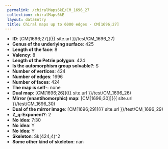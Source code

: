 ```yaml
--- 
 permalink: /chiralMaps6kE/CM_1696_27 
 collection: chiralMaps6kE
 layout: dataEntry
 title: Chiral maps up to 6000 edges - CM[1696;27]
---
```


- **ID**: [CM[1696;27]]({{ site.url }}/test/CM_1696_27)
- **Genus of the underlying surface**: 425
- **Length of the face**: 8
- **Valency**: 8
- **Length of the Petrie polygon**: 424
- **Is the automorphism group solvable?**: S
- **Number of vertices**: 424
- **Number of edges**: 1696
- **Number of faces**: 424
- **The map is self-**: none
- **Dual map**: [CM[1696;26]]({{ site.url }}/test/CM_1696_26)
- **Mirror (enantihomorphic) map**: [CM[1696;30]]({{ site.url }}/test/CM_1696_30)
- **Dual of the mirror image**: [CM[1696;29]]({{ site.url }}/test/CM_1696_29)
- **Z_q-Exponent?**: 2
- **No idea**:  7:30
- **No idea**: Y
- **No idea**: Y
- **Skeleton**: Sk(424;4)^2
- **Some other kind of skeleton**: nan
